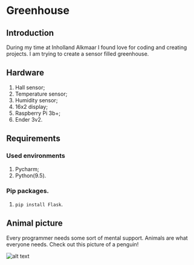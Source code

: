 # Greenhouse

## Introduction
During my time at Inholland Alkmaar I found love for coding and creating projects.
I am trying to create a sensor filled greenhouse.

## Hardware
1. Hall sensor;
2. Temperature sensor;
3. Humidity sensor;
4. 16x2 display;
5. Raspberry Pi 3b+;
6. Ender 3v2.

## Requirements
### Used environments
1. Pycharm;
2. Python(9.5).

### Pip packages.
1. `pip install Flask`.

## Animal picture
Every programmer needs some sort of mental support. 
Animals are what everyone needs.
Check out this picture of a penguin!

![alt text](https://encrypted-tbn0.gstatic.com/images?q=tbn:ANd9GcToXk7DSQKwe-iQz8jCAmNVfVhkmQEd1WQaWQ&usqp=CAU)